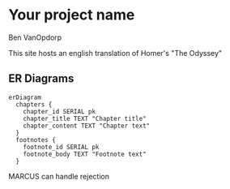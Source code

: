 # Your project name
Ben VanOpdorp

This site hosts an english translation of Homer's "The Odyssey"

## ER Diagrams
```mermaid
erDiagram
  chapters {
    chapter_id SERIAL pk
    chapter_title TEXT "Chapter title"
    chapter_content TEXT "Chapter text"
  }
  footnotes {
    footnote_id SERIAL pk
    footnote_body TEXT "Footnote text"
  }
```
MARCUS can handle rejection
